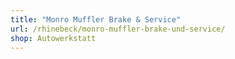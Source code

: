```yaml
---
title: "Monro Muffler Brake & Service"
url: /rhinebeck/monro-muffler-brake-und-service/
shop: Autowerkstatt
---
```

